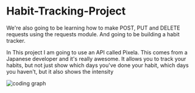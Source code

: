 # Habit-Tracking-Project
We're also going to be learning how to make POST, PUT and DELETE requests using the requests module. And going to be building a habit tracker.

In This project I am going to use an API called Pixela. This comes from a Japanese developer and it's really awesome. It allows you to track your habits, but not just show which days you've done your habit, which days you haven't, but it also shows the intensity

![coding graph](https://user-images.githubusercontent.com/82333746/136694165-2cac6596-e787-4b61-8bd6-5ac3dfbc1b38.JPG)
